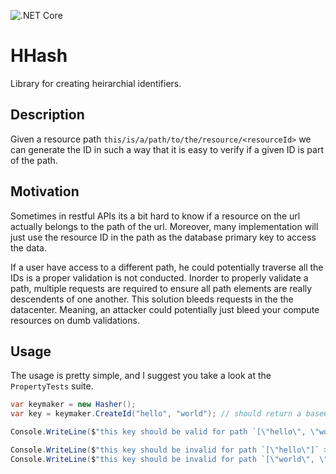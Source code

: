 ![.NET Core](https://github.com/EugeneKrapivin/HHash/workflows/.NET%20Core/badge.svg?branch=master)

# HHash
Library for creating heirarchial identifiers.

## Description

Given a resource path `this/is/a/path/to/the/resource/<resourceId>` we can generate the ID in such a way that it is easy to verify if a given ID is part of the path.

## Motivation

Sometimes in restful APIs its a bit hard to know if a resource on the url actually belongs to the path of the url.
Moreover, many implementation will just use the resource ID in the path as the database primary key to access the data.

If a user have access to a different path, he could potentially traverse all the IDs is a proper validation is not conducted.
Inorder to properly validate a path, multiple requests are required to ensure all path elements are really descendents of one another.
This solution bleeds requests in the the datacenter. Meaning, an attacker could potentially just bleed your compute resources on dumb validations.

## Usage

The usage is pretty simple, and I suggest you take a look at the `PropertyTests` suite.

```csharp
var keymaker = new Hasher();
var key = keymaker.CreateId("hello", "world"); // should return a base64 encoded string

Console.WriteLine($"this key should be valid for path `[\"hello\", \"world\"]` > {sut.ValidateId(id, "hello", "world")}");

Console.WriteLine($"this key should be invalid for path `[\"hello\"]` > {sut.ValidateId(id, "hello", "world")}");
Console.WriteLine($"this key should be invalid for path `[\"world\", \"hello\"]` > {sut.ValidateId(id, "hello", "world")}");


